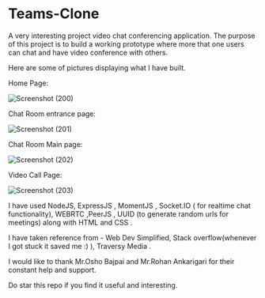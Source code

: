 
# Teams-Clone
A very interesting project video chat conferencing application.
The purpose of this project is to build a working prototype where more that one users can chat and have video conference with others.

Here are some of pictures displaying what I have built.

Home Page:

![Screenshot (200)](https://user-images.githubusercontent.com/58587542/125223739-e4464580-e2e9-11eb-8c94-3dc3a333519f.png)


Chat Room entrance page: 

![Screenshot (201)](https://user-images.githubusercontent.com/58587542/125223838-0fc93000-e2ea-11eb-9c9c-b6f2b120dc5e.png)


Chat Room Main page:

![Screenshot (202)](https://user-images.githubusercontent.com/58587542/125223782-f7f1ac00-e2e9-11eb-938e-e1f23362c249.png)


Video Call Page:

![Screenshot (203)](https://user-images.githubusercontent.com/58587542/125223823-08098b80-e2ea-11eb-9b6d-c4d567106adb.png)

I have used NodeJS, ExpressJS , MomentJS , Socket.IO ( for realtime chat functionality), WEBRTC ,PeerJS , UUID (to generate random urls for meetings) along with HTML and CSS .

I have taken reference from - Web Dev Simplified, Stack overflow(whenever I got stuck it saved me :) ), Traversy Media .

I would like to thank Mr.Osho Bajpai and Mr.Rohan Ankarigari for their constant help and support.

Do star this repo if you find it useful and interesting.
